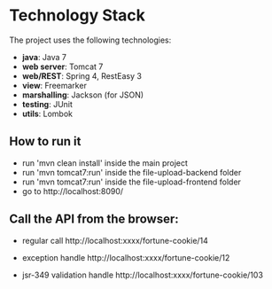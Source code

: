 # Technology Stack

The project uses the following technologies:
- **java**: Java 7
- **web server**: Tomcat 7
- **web/REST**: Spring 4, RestEasy 3
- **view**: Freemarker
- **marshalling**: Jackson (for JSON)
- **testing**: JUnit
- **utils**: Lombok

## How to run it
* run 'mvn clean install' inside the main project
* run 'mvn tomcat7:run' inside the file-upload-backend folder
* run 'mvn tomcat7:run' inside the file-upload-frontend folder
* go to http://localhost:8090/

## Call the API from the browser:

- regular call
http://localhost:xxxx/fortune-cookie/14

- exception handle
http://localhost:xxxx/fortune-cookie/12

- jsr-349 validation handle
http://localhost:xxxx/fortune-cookie/103